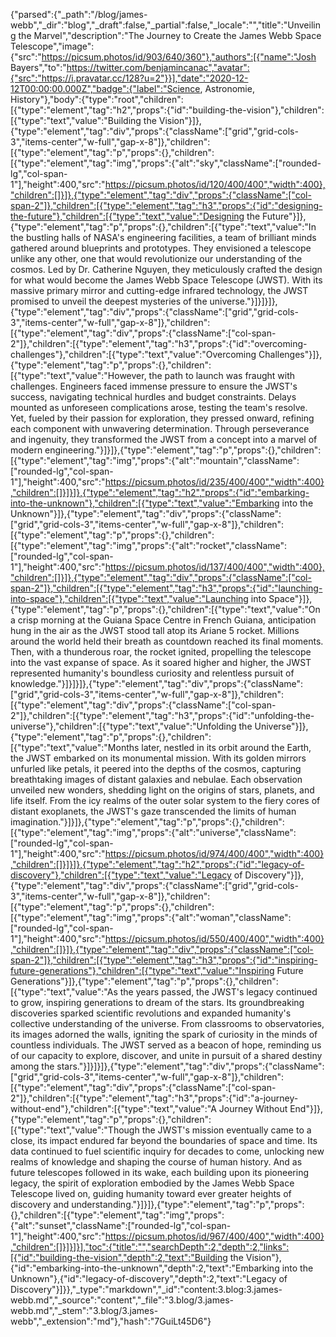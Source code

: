 {"parsed":{"_path":"/blog/james-webb","_dir":"blog","_draft":false,"_partial":false,"_locale":"","title":"Unveiling the Marvel","description":"The Journey to Create the James Webb Space Telescope","image":{"src":"https://picsum.photos/id/903/640/360"},"authors":[{"name":"Josh Bayers","to":"https://twitter.com/benjamincanac","avatar":{"src":"https://i.pravatar.cc/128?u=2"}}],"date":"2020-12-12T00:00:00.000Z","badge":{"label":"Science, Astronomie, History"},"body":{"type":"root","children":[{"type":"element","tag":"h2","props":{"id":"building-the-vision"},"children":[{"type":"text","value":"Building the Vision"}]},{"type":"element","tag":"div","props":{"className":["grid","grid-cols-3","items-center","w-full","gap-x-8"]},"children":[{"type":"element","tag":"p","props":{},"children":[{"type":"element","tag":"img","props":{"alt":"sky","className":["rounded-lg","col-span-1"],"height":400,"src":"https://picsum.photos/id/120/400/400","width":400},"children":[]}]},{"type":"element","tag":"div","props":{"className":["col-span-2"]},"children":[{"type":"element","tag":"h3","props":{"id":"designing-the-future"},"children":[{"type":"text","value":"Designing the Future"}]},{"type":"element","tag":"p","props":{},"children":[{"type":"text","value":"In the bustling halls of NASA's engineering facilities, a team of brilliant minds gathered around blueprints and prototypes. They envisioned a telescope unlike any other, one that would revolutionize our understanding of the cosmos. Led by Dr. Catherine Nguyen, they meticulously crafted the design for what would become the James Webb Space Telescope (JWST). With its massive primary mirror and cutting-edge infrared technology, the JWST promised to unveil the deepest mysteries of the universe."}]}]}]},{"type":"element","tag":"div","props":{"className":["grid","grid-cols-3","items-center","w-full","gap-x-8"]},"children":[{"type":"element","tag":"div","props":{"className":["col-span-2"]},"children":[{"type":"element","tag":"h3","props":{"id":"overcoming-challenges"},"children":[{"type":"text","value":"Overcoming Challenges"}]},{"type":"element","tag":"p","props":{},"children":[{"type":"text","value":"However, the path to launch was fraught with challenges. Engineers faced immense pressure to ensure the JWST's success, navigating technical hurdles and budget constraints. Delays mounted as unforeseen complications arose, testing the team's resolve. Yet, fueled by their passion for exploration, they pressed onward, refining each component with unwavering determination. Through perseverance and ingenuity, they transformed the JWST from a concept into a marvel of modern engineering."}]}]},{"type":"element","tag":"p","props":{},"children":[{"type":"element","tag":"img","props":{"alt":"mountain","className":["rounded-lg","col-span-1"],"height":400,"src":"https://picsum.photos/id/235/400/400","width":400},"children":[]}]}]},{"type":"element","tag":"h2","props":{"id":"embarking-into-the-unknown"},"children":[{"type":"text","value":"Embarking into the Unknown"}]},{"type":"element","tag":"div","props":{"className":["grid","grid-cols-3","items-center","w-full","gap-x-8"]},"children":[{"type":"element","tag":"p","props":{},"children":[{"type":"element","tag":"img","props":{"alt":"rocket","className":["rounded-lg","col-span-1"],"height":400,"src":"https://picsum.photos/id/137/400/400","width":400},"children":[]}]},{"type":"element","tag":"div","props":{"className":["col-span-2"]},"children":[{"type":"element","tag":"h3","props":{"id":"launching-into-space"},"children":[{"type":"text","value":"Launching into Space"}]},{"type":"element","tag":"p","props":{},"children":[{"type":"text","value":"On a crisp morning at the Guiana Space Centre in French Guiana, anticipation hung in the air as the JWST stood tall atop its Ariane 5 rocket. Millions around the world held their breath as countdown reached its final moments. Then, with a thunderous roar, the rocket ignited, propelling the telescope into the vast expanse of space. As it soared higher and higher, the JWST represented humanity's boundless curiosity and relentless pursuit of knowledge."}]}]}]},{"type":"element","tag":"div","props":{"className":["grid","grid-cols-3","items-center","w-full","gap-x-8"]},"children":[{"type":"element","tag":"div","props":{"className":["col-span-2"]},"children":[{"type":"element","tag":"h3","props":{"id":"unfolding-the-universe"},"children":[{"type":"text","value":"Unfolding the Universe"}]},{"type":"element","tag":"p","props":{},"children":[{"type":"text","value":"Months later, nestled in its orbit around the Earth, the JWST embarked on its monumental mission. With its golden mirrors unfurled like petals, it peered into the depths of the cosmos, capturing breathtaking images of distant galaxies and nebulae. Each observation unveiled new wonders, shedding light on the origins of stars, planets, and life itself. From the icy realms of the outer solar system to the fiery cores of distant exoplanets, the JWST's gaze transcended the limits of human imagination."}]}]},{"type":"element","tag":"p","props":{},"children":[{"type":"element","tag":"img","props":{"alt":"universe","className":["rounded-lg","col-span-1"],"height":400,"src":"https://picsum.photos/id/974/400/400","width":400},"children":[]}]}]},{"type":"element","tag":"h2","props":{"id":"legacy-of-discovery"},"children":[{"type":"text","value":"Legacy of Discovery"}]},{"type":"element","tag":"div","props":{"className":["grid","grid-cols-3","items-center","w-full","gap-x-8"]},"children":[{"type":"element","tag":"p","props":{},"children":[{"type":"element","tag":"img","props":{"alt":"woman","className":["rounded-lg","col-span-1"],"height":400,"src":"https://picsum.photos/id/550/400/400","width":400},"children":[]}]},{"type":"element","tag":"div","props":{"className":["col-span-2"]},"children":[{"type":"element","tag":"h3","props":{"id":"inspiring-future-generations"},"children":[{"type":"text","value":"Inspiring Future Generations"}]},{"type":"element","tag":"p","props":{},"children":[{"type":"text","value":"As the years passed, the JWST's legacy continued to grow, inspiring generations to dream of the stars. Its groundbreaking discoveries sparked scientific revolutions and expanded humanity's collective understanding of the universe. From classrooms to observatories, its images adorned the walls, igniting the spark of curiosity in the minds of countless individuals. The JWST served as a beacon of hope, reminding us of our capacity to explore, discover, and unite in pursuit of a shared destiny among the stars."}]}]}]},{"type":"element","tag":"div","props":{"className":["grid","grid-cols-3","items-center","w-full","gap-x-8"]},"children":[{"type":"element","tag":"div","props":{"className":["col-span-2"]},"children":[{"type":"element","tag":"h3","props":{"id":"a-journey-without-end"},"children":[{"type":"text","value":"A Journey Without End"}]},{"type":"element","tag":"p","props":{},"children":[{"type":"text","value":"Though the JWST's mission eventually came to a close, its impact endured far beyond the boundaries of space and time. Its data continued to fuel scientific inquiry for decades to come, unlocking new realms of knowledge and shaping the course of human history. And as future telescopes followed in its wake, each building upon its pioneering legacy, the spirit of exploration embodied by the James Webb Space Telescope lived on, guiding humanity toward ever greater heights of discovery and understanding."}]}]},{"type":"element","tag":"p","props":{},"children":[{"type":"element","tag":"img","props":{"alt":"sunset","className":["rounded-lg","col-span-1"],"height":400,"src":"https://picsum.photos/id/967/400/400","width":400},"children":[]}]}]}],"toc":{"title":"","searchDepth":2,"depth":2,"links":[{"id":"building-the-vision","depth":2,"text":"Building the Vision"},{"id":"embarking-into-the-unknown","depth":2,"text":"Embarking into the Unknown"},{"id":"legacy-of-discovery","depth":2,"text":"Legacy of Discovery"}]}},"_type":"markdown","_id":"content:3.blog:3.james-webb.md","_source":"content","_file":"3.blog/3.james-webb.md","_stem":"3.blog/3.james-webb","_extension":"md"},"hash":"7GuiLt45D6"}